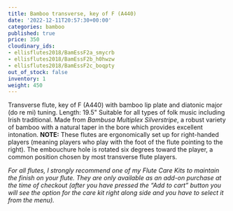 ```yaml
---
title: Bamboo transverse, key of F (A440)
date: '2022-12-11T20:57:30+00:00'
categories: bamboo
published: true
price: 350
cloudinary_ids:
- ellisflutes2018/BamEssF2a_smycrb
- ellisflutes2018/BamEssF2b_h0hwzw
- ellisflutes2018/BamEssF2c_boqpty
out_of_stock: false
inventory: 1
weight: 450
---
```


Transverse flute, key of  F  (A440) with bamboo lip plate and diatonic major (do re mi) tuning.  Length: 19.5"    Suitable for all types of folk music including Irish traditional.  Made from *Bambusa Multiplex Silverstripe*, a robust variety of bamboo with a natural taper in the bore which provides excellent intonation.  **NOTE:** These flutes are ergonomically set up for right-handed players (meaning players who play with the foot of the flute pointing to the right).  The embouchure hole is rotated six degrees toward the player, a common position chosen by most transverse flute players.  

*For all flutes, I strongly recommend one of my Flute Care Kits to maintain the finish on your flute. They are only available as an add-on purchase at the time of checkout (after you have pressed the “Add to cart” button you will see the option for the care kit right along side and you have to select it from the menu).*